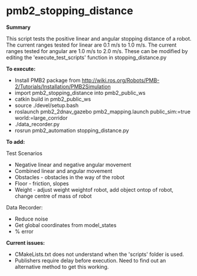 # pmb2_stopping_distance

<strong>Summary</strong>

This script tests the positive linear and angular stopping distance of a robot. 
The current ranges tested for linear are 0.1 m/s to 1.0 m/s.
The current ranges tested for angular are 1.0 m/s to 2.0 m/s.
These can be modified by editing the 'execute_test_scripts' function in stopping_distance.py

<strong>To execute:</strong>

* Install PMB2 package from http://wiki.ros.org/Robots/PMB-2/Tutorials/Installation/PMB2Simulation
* import pmb2_stopping_distance into pmb2_public_ws
* catkin build in pmb2_public_ws
* source ./devel/setup.bash
* roslaunch pmb2_2dnav_gazebo pmb2_mapping.launch public_sim:=true world:=large_corridor
* ./data_recorder.py
* rosrun pmb2_automation stopping_distance.py

<strong>To add:</strong>

Test Scenarios
* Negative linear and negative angular movement
* Combined linear and angular movement
* Obstacles - obstacles in the way of the robot
* Floor - friction, slopes
* Weight -  adjust weight weightof robot, add object ontop of robot, change centre of mass of robot

Data Recorder:

* Reduce noise
* Get global coordinates from model_states
* % error

<strong>Current issues:</strong>

* CMakeLists.txt does not understand when the 'scripts' folder is used.
* Publishers require delay before execution. Need to find out an alternative method to get this working.
